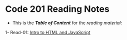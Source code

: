# Code 201 Reading Notes

* This is the ***Table of Content*** for the *reading material*:

1- Read-01: [Intro to HTML and JavaScript](https://badwan95.github.io/reading-notes/class/class-01.md)
 